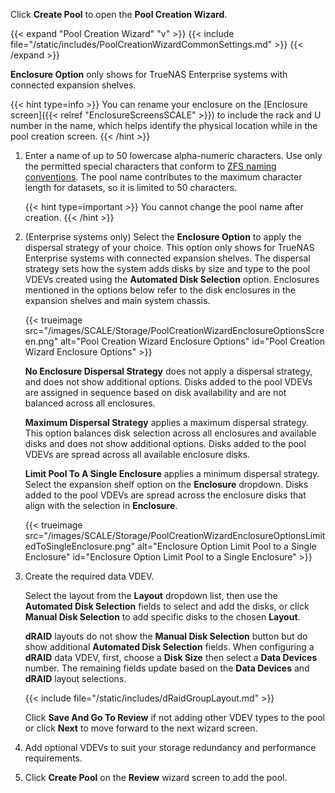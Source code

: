 &NewLine;

Click **Create Pool** to open the **Pool Creation Wizard**.

{{< expand "Pool Creation Wizard" "v" >}}
{{< include file="/static/includes/PoolCreationWizardCommonSettings.md" >}}
{{< /expand >}}

**Enclosure Option** only shows for TrueNAS Enterprise systems with connected expansion shelves.

{{< hint type=info >}}
You can rename your enclosure on the [Enclosure screen]({{< relref "EnclosureScreensSCALE" >}}) to include the rack and U number in the name, which helps identify the physical location while in the pool creation screen.
{{< /hint >}}

1. Enter a name of up to 50 lowercase alpha-numeric characters.
   Use only the permitted special characters that conform to [ZFS naming conventions](https://docs.oracle.com/cd/E23824_01/html/821-1448/gbcpt.html).
   The pool name contributes to the maximum character length for datasets, so it is limited to 50 characters.

   {{< hint type=important >}}
   You cannot change the pool name after creation.
   {{< /hint >}}

2. (Enterprise systems only) Select the **Enclosure Option** to apply the dispersal strategy of your choice.
   This option only shows for TrueNAS Enterprise systems with connected expansion shelves.
   The dispersal strategy sets how the system adds disks by size and type to the pool VDEVs created using the **Automated Disk Selection** option. Enclosures mentioned in the options below refer to the disk enclosures in the expansion shelves and main system chassis.

   {{< trueimage src="/images/SCALE/Storage/PoolCreationWizardEnclosureOptionsScreen.png" alt="Pool Creation Wizard Enclosure Options" id="Pool Creation Wizard Enclosure Options" >}}

   **No Enclosure Dispersal Strategy** does not apply a dispersal strategy, and does not show additional options.
   Disks added to the pool VDEVs are assigned in sequence based on disk availability and are not balanced across all enclosures.

   **Maximum Dispersal Strategy** applies a maximum dispersal strategy.
   This option balances disk selection across all enclosures and available disks and does not show additional options.
   Disks added to the pool VDEVs are spread across all available enclosure disks.

   **Limit Pool To A Single Enclosure** applies a minimum dispersal strategy.
   Select the expansion shelf option on the **Enclosure** dropdown.
   Disks added to the pool VDEVs are spread across the enclosure disks that align with the selection in **Enclosure**.
  
   {{< trueimage src="/images/SCALE/Storage/PoolCreationWizardEnclosureOptionsLimitedToSingleEnclosure.png" alt="Enclosure Option Limit Pool to a Single Enclosure" id="Enclosure Option Limit Pool to a Single Enclosure" >}}

3. Create the required data VDEV.

   Select the layout from the **Layout** dropdown list, then use the **Automated Disk Selection** fields to select and add the disks, or click **Manual Disk Selection** to add specific disks to the chosen **Layout**.

   **dRAID** layouts do not show the **Manual Disk Selection** button but do show additional **Automated Disk Selection** fields.
   When configuring a **dRAID** data VDEV, first, choose a **Disk Size** then select a **Data Devices** number.
   The remaining fields update based on the **Data Devices** and **dRAID** layout selections.

   {{< include file="/static/includes/dRaidGroupLayout.md" >}}

   Click **Save And Go To Review** if not adding other VDEV types to the pool or click **Next** to move forward to the next wizard screen.

4. Add optional VDEVs to suit your storage redundancy and performance requirements.

5. Click **Create Pool** on the **Review** wizard screen to add the pool.